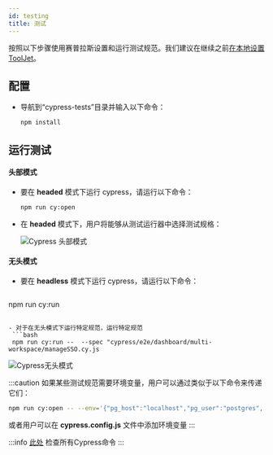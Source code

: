 ```yaml
---
id: testing
title: 测试
---
```


按照以下步骤使用赛普拉斯设置和运行测试规范。我们建议在继续之前[在本地设置 ToolJet](/docs/contributing-guide/setup/macos)。

## 配置

- 导航到“cypress-tests”目录并输入以下命令：
  ```bash
  npm install
  ```

## 运行测试
#### 头部模式
- 要在 **headed** 模式下运行 cypress，请运行以下命令：
  ```bash
  npm run cy:open
  ```
- 在 **headed** 模式下，用户将能够从测试运行器中选择测试规格：
  <div style={{textAlign: 'center'}}>
  
  <img className="screenshot-full" src="/img/testing/headed.png" alt="Cypress 头部模式" />
  
  </div>

#### 无头模式

- 要在 **headless** 模式下运行 cypress，请运行以下命令：
  ```bash
 npm run cy:run
 ```

- 对于在无头模式下运行特定规范，运行特定规范
  ```bash
  npm run cy:run --  --spec "cypress/e2e/dashboard/multi-workspace/manageSSO.cy.js
  ```

  <div style={{textAlign: 'center'}}>
  
  <img className="screenshot-full" src="/img/testing/headless.png" alt="Cypress无头模式" />
  
  </div>

  :::caution
  如果某些测试规范需要环境变量，用户可以通过类似于以下命令来传递它们：
  ```bash
  npm run cy:open -- --env='{"pg_host":"localhost","pg_user":"postgres", "pg_password":"postgres"}'
  ```
  或者用户可以在 **cypress.config.js** 文件中添加环境变量
  :::


:::info
[此处](https://docs.cypress.io/guides/guides/command-line#Commands) 检查所有Cypress命令
:::